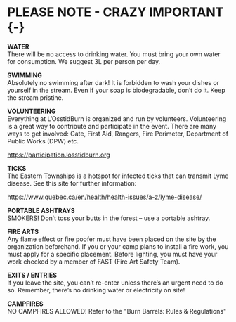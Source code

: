 # PLEASE NOTE - CRAZY IMPORTANT {-}

**WATER**\
There will be no access to drinking water. You must bring your own water for consumption. We suggest 3L per person per day.

**SWIMMING**  \
Absolutely no swimming after dark! 
It is forbidden to wash your dishes or yourself in the stream. Even if your soap is biodegradable, don’t do it. Keep the stream pristine.


**VOLUNTEERING** \
Everything at L’OsstidBurn is organized and run by volunteers. Volunteering is a great way to contribute and participate in the event. There are many ways to get involved: Gate, First Aid, Rangers, Fire Perimeter, Department of Public Works (DPW) etc.

https://participation.losstidburn.org 

**TICKS** \
The Eastern Townships is a hotspot for infected ticks that can transmit Lyme disease. See this site for further information: 

https://www.quebec.ca/en/health/health-issues/a-z/lyme-disease/

**PORTABLE ASHTRAYS** \
SMOKERS! Don’t toss your butts in the forest – use a portable ashtray.

**FIRE ARTS** \
Any flame effect or fire poofer must have been placed on the site by the organization beforehand.  If you or your camp plans to install a fire work, you must apply for a specific placement. Before lighting, you must have your work checked by a member of FAST (Fire Art Safety Team).

**EXITS / ENTRIES** \
If you leave the site, you can’t re-enter unless there’s an urgent need to do so. Remember, there’s no drinking water or electricity on site!


**CAMPFIRES** \
NO CAMPFIRES ALLOWED! Refer to the "Burn Barrels: Rules & Regulations"
